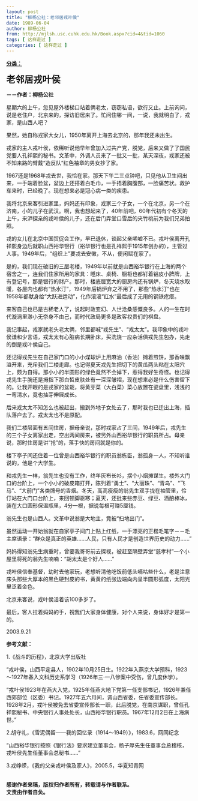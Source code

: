 ```yaml
---
layout: post
title: "柳杨公社：老邻居戎叶侯"
date: 1989-06-04
author: 柳杨公社
from: http://mjlsh.usc.cuhk.edu.hk/Book.aspx?cid=4&tid=1060
tags: [ 这样走过 ]
categories: [ 这样走过 ]
---
```


<div style="margin: 15px 10px 10px 0px;">
 <div>
  <span id="ctl00_ContentPlaceHolder1_chapter1_SubjectLabel" style="font-weight:bold;text-decoration:underline;">
   分类：
  </span>
 </div>
 <p>
  <strong>
   <font size="5">
    老邻居戎叶侯
   </font>
  </strong>
 </p>
 <p>
  <strong>
   －－作者：柳杨公社
  </strong>
 </p>
 <p>
  星期六的上午，忽见屋外楼梯口站着俩老太，窃窃私语，欲行又止。上前询问，说是老住户，北京来的，探访旧居来了。忙问住哪一间，一说，我就明白了，戎家，是山西人吧？
 </p>
 <p>
  果然，她自称戎家大女儿，1950年离开上海去北京的，那年我还未出生。
 </p>
 <p>
  戎家的主人戎叶侯，依稀听说他早年曾加入过共产党，脱党，后来又做了了国民党要人孔祥熙的秘书。文革中，外调人员来了一批又一批，某天深夜，戎家还被不知来路的臂戴“造反队”红色袖章的男女抄了家。
 </p>
 <p>
  1967还是1968年戎去世，我恰在家。那天下午二三点钟吧，只见他从卫生间出来，一手端着脸盆，盆边上还搭着白毛巾，一手捂着胸腹部，一脸痛苦状。救护车来时，已经晚了。现在想来必是冠心病一类的疾患。
 </p>
 <p>
  我将北京来客引进家里，妈妈还有印象，戎家三个子女，一个在北京，另一个在济南，小的儿子在武汉。啊，我也想起来了，40年前吧，60年代初有个冬天的上午，来沪探亲的戎叶侯的儿子，还在后门弄堂口雪后的夹竹桃前为我们兄弟拍照。
 </p>
 <p>
  戎的女儿在北京中国贸促会工作，早已退休，谈起父亲唏嘘不已。戎叶侯离开孔祥熙身边后就职山西裕华银行（裕华银行也是孔祥熙于1915年创办的），主管过人事。1949年后，“组织上”要戎去安徽，不从，便闲赋在家了。
 </p>
 <p>
  是的，我们现在破旧的三层老楼，1949年以前就是山西裕华银行在上海的两个宿舍之一，连我们住家所用的家具：睡床、桌椅、橱柜也都钉着铝皮小牌牌，上有登记号，那是银行的财产。那时，楼底层宽大的厨房内还有锅炉，冬天烧水取暖，各屋内也都有“热水汀”，1949年后锅炉弃之不用了，那些“热水汀”也在1958年都献身给“大跃进运动”，化作滚滚“红水”最后成了无用的钢铁疙瘩。
 </p>
 <p>
  来客自己也已是古稀老人了，说起时政变幻、人世沧桑感慨良多。人的一生在时代漩涡里渺小无奈身不由己，而时代政局更多是政客权贵们的棋盘。
 </p>
 <p>
  我记事起，戎家就老头老太俩，邻里都喊“戎先生”、“戎太太”。我印象中的戎叶侯谦和少言语，戎太太有心脏病长期卧床，买洗烧一应杂活俱戎先生包办，先走的倒是戎叶侯自己。
 </p>
 <p>
  还记得戎先生在自己家门口的小小煤球炉上用麻油（香油）摊着煎饼，那香味飘溢开来，充斥我们二楼走廊。也记得夏天戎先生把切下的黄瓜两头粘在太阳穴上，颇为自得。那小小的半圆形的绿色竟然不会掉下，惹得我好生奇怪。也记得戎先生手腕还是拇指下那白皙皮肤处有一深深皱褶，现在想来必是什么伤害留下的。让我开眼的是戎家的盆栽，将黄芽菜（大白菜）菜心放置在瓷盘里，浅浅的一弯清水，竟也抽芽伸展成长。
 </p>
 <p>
  后来戎太太不知怎么也被赶出，搬到外地子女处去了，那时我也已迁出上海，插队落户去了。戎太太也不是原配。
 </p>
 <p>
  我们二楼层面有五间住房，据母亲说，那时戎家占了三间，1949年后，戎先生的三个子女离家出走，空出两间房来，被另外山西裕华银行的职员所占。母亲说，那时住房是讲“抢”的，落手快的房间就是你的。
 </p>
 <p>
  楼下亭子间还住着一位曾是山西裕华银行的职员翁栋臣，翁孤身一人，不知听谁说的，他是个大学生。
 </p>
 <p>
  和戎先生一样，翁先生也没有工作，终年灰布长衫，摆个小烟摊谋生。楼外大门口的台阶上，一个小小的破皮箱打开，陈列着“勇士”、“大丽珠”、“青鸟”、“飞马”、“大前门”各类牌号的香烟。冬天，高高瘦瘦的翁先生双手拢在袖管里，伶仃站在大门口台阶上，来回顿脚驱寒；夏天，还批来些赤豆、绿豆、酒酿棒冰，装在大口圆形保温瓶里，4分一根，据说每根可赚5厘钱。
 </p>
 <p>
  翁先生也是山西人。文革中说翁是大地主，竟被“扫地出门”。
 </p>
 <p>
  虽然运动一开始翁就在自家亭子间门上贴上红纸，一手漂亮的正楷毛笔字－－毛主席语录：“群众是真正的英雄……人民，只有人民才是创造世界历史的动力……”
 </p>
 <p>
  妈妈得知翁先生病重时，曾要我哥哥前去探视，被赶至隔壁弄堂“慈孝村”一个小屋里将死的翁先生喃喃：“胡太太是个好人……”
 </p>
 <p>
  戎叶侯信奉基督，幼时去他家玩，老想听清他吃饭前低头嘀咕些什么，老是注意床头那些大厚本的黑色硬封皮的书，黄黄的纸张边端向内呈半圆形弧度，太阳光里泛着金色。
 </p>
 <p>
  北京来客说，戎叶侯活着该100多岁了。
 </p>
 <p>
  最后，客人拉着妈妈的手，祝我们大家身体健康，对个人来说，身体好才是第一的。
 </p>
 <p>
  2003.9.21
 </p>
 <p>
  <strong>
   参考文献：
  </strong>
 </p>
 <p>
  1.《战斗的历程》，北京大学出版社
 </p>
 <p>
  “戎叶侯，山西平定县人，1902年10月25日生。1922年入燕京大学预科，1923～1927年春入文科历史系学习（1926年三·一八惨案中受伤，曾几度休学）。
 </p>
 <p>
  “戎叶侯1923年在燕大入党，1925年任燕大地下党第一任支部书记，1926年兼任西郊部位（区委）书记。1927年五六月间，调山西省委，任省委宣传部长。1928年2月，戎叶侯被免去省委宣传部长一职，此后脱党，在南京谋职，曾任孔祥熙秘书、中央银行人事处处长，山西裕华银行职员。1967年12月2日在上海病世。”
 </p>
 <p>
  2.胡守礼，《雪泥偶留——我的回忆录（1914～1949）》，1983.6，网同纪念
 </p>
 <p>
  “山西裕华银行按照《银行法》要求建立董事会，杨子厚先生任董事会总稽核，戎叶侯先生任董事会总秘书……”
 </p>
 <p>
  3.戎峥嵘，《我的父亲戎叶侯及家人》，2005.5，华夏知青网
 </p>
 <p>
  <br/>
  <strong>
   感谢作者来稿，版权归作者所有，转载请与作者联系。
   <br/>
   文责由作者自负。
  </strong>
 </p>
</div>

